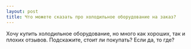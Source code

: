 ```yaml
---
layout: post 
title: Что можете сказать про холодильное оборудование на заказ? 
--- 
```

Хочу купить холодильное оборудование, но много как хороших, так и плохих отзывов. Подскажите, стоит ли покупать? Если да, то где?
